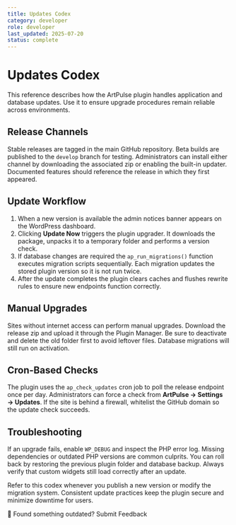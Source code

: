 ```yaml
---
title: Updates Codex
category: developer
role: developer
last_updated: 2025-07-20
status: complete
---
```


# Updates Codex

This reference describes how the ArtPulse plugin handles application and database updates. Use it to ensure upgrade procedures remain reliable across environments.

## Release Channels
Stable releases are tagged in the main GitHub repository. Beta builds are published to the `develop` branch for testing. Administrators can install either channel by downloading the associated zip or enabling the built-in updater. Documented features should reference the release in which they first appeared.

## Update Workflow
1. When a new version is available the admin notices banner appears on the WordPress dashboard.
2. Clicking **Update Now** triggers the plugin upgrader. It downloads the package, unpacks it to a temporary folder and performs a version check.
3. If database changes are required the `ap_run_migrations()` function executes migration scripts sequentially. Each migration updates the stored plugin version so it is not run twice.
4. After the update completes the plugin clears caches and flushes rewrite rules to ensure new endpoints function correctly.

## Manual Upgrades
Sites without internet access can perform manual upgrades. Download the release zip and upload it through the Plugin Manager. Be sure to deactivate and delete the old folder first to avoid leftover files. Database migrations will still run on activation.

## Cron-Based Checks
The plugin uses the `ap_check_updates` cron job to poll the release endpoint once per day. Administrators can force a check from **ArtPulse → Settings → Updates**. If the site is behind a firewall, whitelist the GitHub domain so the update check succeeds.

## Troubleshooting
If an upgrade fails, enable `WP_DEBUG` and inspect the PHP error log. Missing dependencies or outdated PHP versions are common culprits. You can roll back by restoring the previous plugin folder and database backup. Always verify that custom widgets still load correctly after an update.

Refer to this codex whenever you publish a new version or modify the migration system. Consistent update practices keep the plugin secure and minimize downtime for users.

💬 Found something outdated? Submit Feedback
